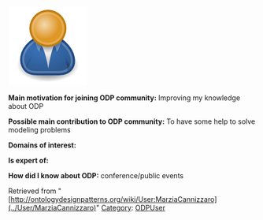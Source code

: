 [![Image:ODPUser.png](../images/a/a6/ODPUser.png)](../Image/ODPUser.png "Image:ODPUser.png")




  





__Main motivation for joining ODP community:__ Improving my knowledge about ODP


__Possible main contribution to ODP community:__ To have some help to solve modeling problems


__Domains of interest:__


  



__Is expert of:__


  

__How did I know about ODP:__ conference/public events






Retrieved from "[http://ontologydesignpatterns.org/wiki/User:MarziaCannizzaro](../User/MarziaCannizzaro)"
 [Category](http://ontologydesignpatterns.org/wiki/Special:Categories "Special:Categories"): [ODPUser](../Category/ODPUser "Category:ODPUser")